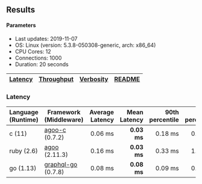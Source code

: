 ## Results

<!-- Result from here -->
#### Parameters
- Last updates: 2019-11-07
- OS: Linux (version: 5.3.8-050308-generic, arch: x86_64)
- CPU Cores: 12
- Connections: 1000
- Duration: 20 seconds

| [Latency](latency.md) | [Throughput](throughput.md) | [Verbosity](verbosity.md) | [README](README.md) |
| --------------------- | --------------------------- | ------------------------- | ------------------- |

### Latency
| Language (Runtime) | Framework (Middleware) | Average Latency | Mean Latency | 90th percentile | 99th percentile | 99.9th percentile | Standard Deviation |
| ------------------ | ---------------------- | ---------------:| ------------:| ---------------:| ---------------:| -----------------:| ------------------:|
| c (11) | [agoo-c](github.com/ohler55/agoo-c) (0.7.2) | 0.06 ms | **0.03 ms** | 0.18 ms | 0.18 ms | 1.01 ms | 0.12 |
| ruby (2.6) | [agoo](github.com/ohler55/agoo) (2.11.3) | 0.16 ms | **0.03 ms** | 0.33 ms | 1.96 ms | 3.01 ms | 0.38 |
| go (1.13) | [graphql-go](https://github.com/graphql-go/graphql) (0.7.8) | 0.08 ms | **0.08 ms** | 0.09 ms | 0.11 ms | 0.36 ms | 0.02 |
<!-- Result till here -->
